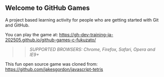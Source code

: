 ## Welcome to GitHub Games

A project based learning activity for people who are getting started with Git and GitHub.

You can play the game at: https://gh-dev-training-ja-202505.github.io/github-games-c-fukuzato/

>> _*SUPPORTED BROWSERS*: Chrome, Firefox, Safari, Opera and IE9+_

This fun open source game was cloned from: https://github.com/jakesgordon/javascript-tetris
